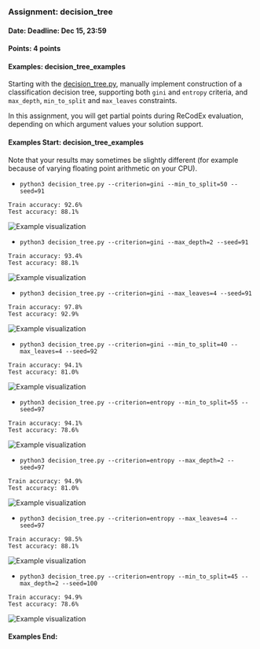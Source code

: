 ### Assignment: decision_tree
#### Date: Deadline: Dec 15, 23:59
#### Points: 4 points
#### Examples: decision_tree_examples

Starting with the [decision_tree.py](https://github.com/ufal/npfl129/tree/past-2021/labs/09/decision_tree.py),
manually implement construction of a classification decision tree, supporting both
`gini` and `entropy` criteria, and `max_depth`, `min_to_split` and `max_leaves`
constraints.

In this assignment, you will get partial points during ReCodEx evaluation,
depending on which argument values your solution support.

#### Examples Start: decision_tree_examples
Note that your results may sometimes be slightly different (for example because of varying floating point arithmetic on your CPU).
- `python3 decision_tree.py --criterion=gini --min_to_split=50 --seed=91`
```
Train accuracy: 92.6%
Test accuracy: 88.1%
```
![Example visualization](//ufal.mff.cuni.cz/~straka/courses/npfl129/2021/tasks/figures/decision_tree_1.svgz)
- `python3 decision_tree.py --criterion=gini --max_depth=2 --seed=91`
```
Train accuracy: 93.4%
Test accuracy: 88.1%
```
![Example visualization](//ufal.mff.cuni.cz/~straka/courses/npfl129/2021/tasks/figures/decision_tree_2.svgz)
- `python3 decision_tree.py --criterion=gini --max_leaves=4 --seed=91`
```
Train accuracy: 97.8%
Test accuracy: 92.9%
```
![Example visualization](//ufal.mff.cuni.cz/~straka/courses/npfl129/2021/tasks/figures/decision_tree_3.svgz)
- `python3 decision_tree.py --criterion=gini --min_to_split=40 --max_leaves=4 --seed=92`
```
Train accuracy: 94.1%
Test accuracy: 81.0%
```
![Example visualization](//ufal.mff.cuni.cz/~straka/courses/npfl129/2021/tasks/figures/decision_tree_4.svgz)
- `python3 decision_tree.py --criterion=entropy --min_to_split=55 --seed=97`
```
Train accuracy: 94.1%
Test accuracy: 78.6%
```
![Example visualization](//ufal.mff.cuni.cz/~straka/courses/npfl129/2021/tasks/figures/decision_tree_5.svgz)
- `python3 decision_tree.py --criterion=entropy --max_depth=2 --seed=97`
```
Train accuracy: 94.9%
Test accuracy: 81.0%
```
![Example visualization](//ufal.mff.cuni.cz/~straka/courses/npfl129/2021/tasks/figures/decision_tree_6.svgz)
- `python3 decision_tree.py --criterion=entropy --max_leaves=4 --seed=97`
```
Train accuracy: 98.5%
Test accuracy: 88.1%
```
![Example visualization](//ufal.mff.cuni.cz/~straka/courses/npfl129/2021/tasks/figures/decision_tree_7.svgz)
- `python3 decision_tree.py --criterion=entropy --min_to_split=45 --max_depth=2 --seed=100`
```
Train accuracy: 94.9%
Test accuracy: 78.6%
```
![Example visualization](//ufal.mff.cuni.cz/~straka/courses/npfl129/2021/tasks/figures/decision_tree_8.svgz)
#### Examples End:
